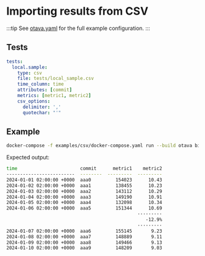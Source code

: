 # Importing results from CSV

:::tip
See [otava.yaml](https://github.com/apache/otava/tree/master/examples/csv/otava.yaml) for the full example configuration.
:::

## Tests

```yaml
tests:
  local.sample:
    type: csv
    file: tests/local_sample.csv
    time_column: time
    attributes: [commit]
    metrics: [metric1, metric2]
    csv_options:
      delimiter: ','
      quotechar: "'"
```

## Example

```bash
docker-compose -f examples/csv/docker-compose.yaml run --build otava bin/otava analyze local.sample
```

Expected output:

```bash
time                       commit      metric1    metric2
-------------------------  --------  ---------  ---------
2024-01-01 02:00:00 +0000  aaa0         154023      10.43
2024-01-02 02:00:00 +0000  aaa1         138455      10.23
2024-01-03 02:00:00 +0000  aaa2         143112      10.29
2024-01-04 02:00:00 +0000  aaa3         149190      10.91
2024-01-05 02:00:00 +0000  aaa4         132098      10.34
2024-01-06 02:00:00 +0000  aaa5         151344      10.69
                                                ·········
                                                   -12.9%
                                                ·········
2024-01-07 02:00:00 +0000  aaa6         155145       9.23
2024-01-08 02:00:00 +0000  aaa7         148889       9.11
2024-01-09 02:00:00 +0000  aaa8         149466       9.13
2024-01-10 02:00:00 +0000  aaa9         148209       9.03
```
